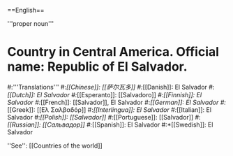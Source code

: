 ==English==

'''proper noun'''

# Country in Central America. Official name: Republic of El Salvador.
#:'''Translations'''
#:*[[Chinese]]: [[萨尔瓦多]]
#:*[[Danish]]: El Salvador
#:*[[Dutch]]: El Salvador
#:*[[Esperanto]]: [[Salvadoro]]
#:*[[Finnish]]: El Salvador
#:*[[French]]: [[Salvador]], El Salvador
#:*[[German]]: El Salvador
#:*[[Greek]]: [[Ελ Σαλβαδόρ]]
#:*[[Interlingua]]: El Salvador
#:*[[Italian]]: El Salvador
#:*[[Polish]]: [[Salwador]]
#:*[[Portuguese]]: [[Salvador]]
#:*[[Russian]]: [[Сальвадор]]
#:*[[Spanish]]: El Salvador
#:*[[Swedish]]: El Salvador

''See'': [[Countries of the world]]
